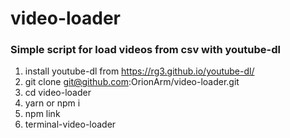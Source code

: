 # video-loader

### Simple script for load videos from csv with youtube-dl

1. install youtube-dl from https://rg3.github.io/youtube-dl/
2. git clone git@github.com:OrionArm/video-loader.git
3. cd video-loader
4. yarn or npm i
5. npm link
6. terminal-video-loader
